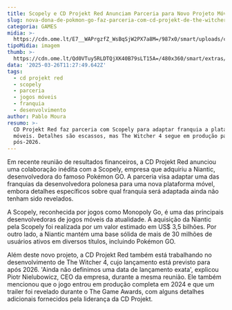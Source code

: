 ```yaml
---
title: Scopely e CD Projekt Red Anunciam Parceria para Novo Projeto Móvel
slug: nova-dona-de-pokmon-go-faz-parceria-com-cd-projekt-de-the-witcher
categoria: GAMES
midia: >-
  https://cdn.ome.lt/E7__WAPrgzfZ_WsBqSjW2PX7a8M=/987x0/smart/uploads/conteudo/fotos/Design_sem_nome_-_2025-03-25T202547.536.png
tipoMidia: imagem
thumb: >-
  https://cdn.ome.lt/Qd0VTuy5RLDTQjXK40B79sLT15A=/480x360/smart/extras/conteudos/Design_sem_nome_-_2025-03-25T202547.536.png
data: '2025-03-26T11:27:49.642Z'
tags:
  - cd projekt red
  - scopely
  - parceria
  - jogos móveis
  - franquia
  - desenvolvimento
author: Pablo Moura
resumo: >-
  CD Projekt Red faz parceria com Scopely para adaptar franquia a plataformas
  móveis. Detalhes são escassos, mas The Witcher 4 segue em produção para
  pós-2026.
---
```


Em recente reunião de resultados financeiros, a CD Projekt Red anunciou uma colaboração inédita com a Scopely, empresa que adquiriu a Niantic, desenvolvedora do famoso Pokémon GO. A parceria visa adaptar uma das franquias da desenvolvedora polonesa para uma nova plataforma móvel, embora detalhes específicos sobre qual franquia será adaptada ainda não tenham sido revelados.

A Scopely, reconhecida por jogos como Monopoly Go, é uma das principais desenvolvedoras de jogos móveis da atualidade. A aquisição da Niantic pela Scopely foi realizada por um valor estimado em US$ 3,5 bilhões. Por outro lado, a Niantic mantém uma base sólida de mais de 30 milhões de usuários ativos em diversos títulos, incluindo Pokémon GO.

Além deste novo projeto, a CD Projekt Red também está trabalhando no desenvolvimento de The Witcher 4, cujo lançamento está previsto para após 2026. 'Ainda não definimos uma data de lançamento exata', explicou Piotr Nielubowicz, CEO da empresa, durante a mesma reunião. Ele também mencionou que o jogo entrou em produção completa em 2024 e que um trailer foi revelado durante o The Game Awards, com alguns detalhes adicionais fornecidos pela liderança da CD Projekt.
